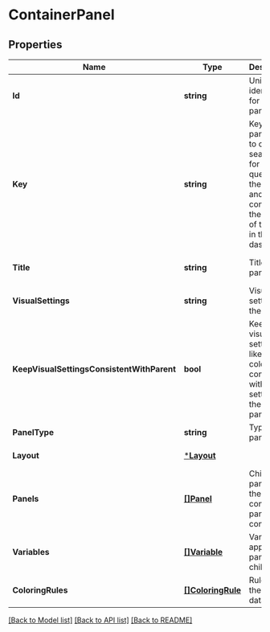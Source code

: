 # ContainerPanel

## Properties
Name | Type | Description | Notes
------------ | ------------- | ------------- | -------------
**Id** | **string** | Unique identifier for the panel. | [optional] [default to null]
**Key** | **string** | Key for the panel. Used to create searches for the queries in the panel and configure the layout of the panel in the dashboard.  | [default to null]
**Title** | **string** | Title of the panel. | [optional] [default to null]
**VisualSettings** | **string** | Visual settings of the panel. | [optional] [default to null]
**KeepVisualSettingsConsistentWithParent** | **bool** | Keeps the visual settings, like series colors, consistent with the settings of the parent panel. | [optional] [default to true]
**PanelType** | **string** | Type of panel. | [default to null]
**Layout** | [***Layout**](Layout.md) |  | [default to null]
**Panels** | [**[]Panel**](Panel.md) | Children panels that the container panel contains. | [default to null]
**Variables** | [**[]Variable**](Variable.md) | Variables to apply to the panel children. | [optional] [default to null]
**ColoringRules** | [**[]ColoringRule**](ColoringRule.md) | Rules to set the color of data. | [optional] [default to null]

[[Back to Model list]](../README.md#documentation-for-models) [[Back to API list]](../README.md#documentation-for-api-endpoints) [[Back to README]](../README.md)

